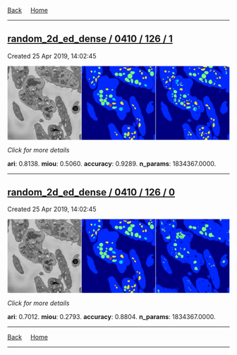 
[Back](..)&nbsp;&nbsp;&nbsp;&nbsp;&nbsp;[Home](https://leapmanlab.github.io/snapshots)

---

<div class="summary"><a href="1"><h2>random_2d_ed_dense / 0410 / 126 / 1</h2></a><p>Created 25 Apr 2019, 14:02:45
</p><a href="1"><img src="1/media/summary.png" align="center"></a><p>
<i>Click for more details</i>
</p></div>

**ari**: 0.8138. **miou**: 0.5060. **accuracy**: 0.9289. **n_params**: 1834367.0000. 

---

<div class="summary"><a href="0"><h2>random_2d_ed_dense / 0410 / 126 / 0</h2></a><p>Created 25 Apr 2019, 14:02:45
</p><a href="0"><img src="0/media/summary.png" align="center"></a><p>
<i>Click for more details</i>
</p></div>

**ari**: 0.7012. **miou**: 0.2793. **accuracy**: 0.8804. **n_params**: 1834367.0000. 

---

[Back](..)&nbsp;&nbsp;&nbsp;&nbsp;&nbsp;[Home](https://leapmanlab.github.io/snapshots)

---